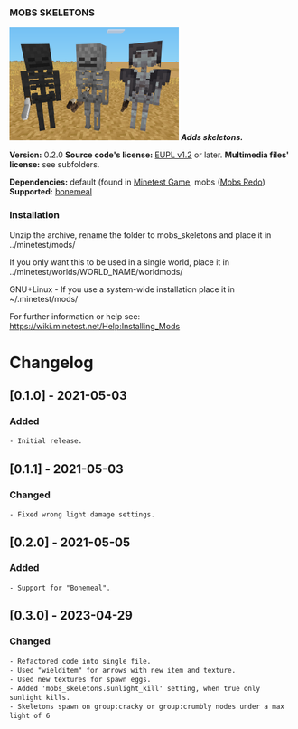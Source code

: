 ### MOBS SKELETONS
![Mob Skeletons' screenshot](screenshot.png)
**_Adds skeletons._**

**Version:** 0.2.0
**Source code's license:** [EUPL v1.2][1] or later.
**Multimedia files' license:** see subfolders.

**Dependencies:** default (found in [Minetest Game][2], mobs ([Mobs Redo][3])
**Supported:** [bonemeal][4]


### Installation

Unzip the archive, rename the folder to mobs_skeletons and place it in
../minetest/mods/

If you only want this to be used in a single world, place it in
../minetest/worlds/WORLD_NAME/worldmods/

GNU+Linux - If you use a system-wide installation place it in
~/.minetest/mods/

For further information or help see:
https://wiki.minetest.net/Help:Installing_Mods


[1]: https://eur-lex.europa.eu/legal-content/EN/TXT/?uri=CELEX:32017D0863
[2]: https://github.com/minetest/minetest_game
[3]: https://forum.minetest.net/viewtopic.php?t=9917
[4]: https://forum.minetest.net/viewtopic.php?t=16446


# Changelog

## [0.1.0] - 2021-05-03
### Added

	- Initial release.

## [0.1.1] - 2021-05-03
### Changed

	- Fixed wrong light damage settings.

## [0.2.0] - 2021-05-05
### Added

	- Support for "Bonemeal".

## [0.3.0] - 2023-04-29
### Changed

	- Refactored code into single file.
	- Used "wielditem" for arrows with new item and texture.
	- Used new textures for spawn eggs.
	- Added 'mobs_skeletons.sunlight_kill' setting, when true only sunlight kills.
	- Skeletons spawn on group:cracky or group:crumbly nodes under a max light of 6
